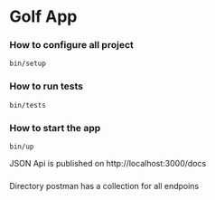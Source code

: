 # Golf App


### How to configure all project

```shell
bin/setup
```

### How to run tests

```shell
bin/tests
```

### How to start the app

```shell
bin/up
```

JSON Api is published on http://localhost:3000/docs

### 
Directory postman has a collection for all endpoins